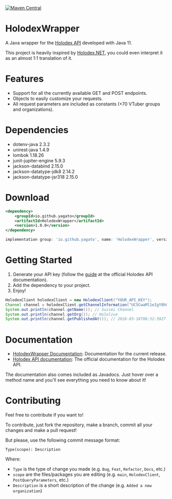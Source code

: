 [![Maven Central](https://img.shields.io/maven-central/v/io.github.yagato/HolodexWrapper.svg?label=Maven%20Central)](https://search.maven.org/search?q=g:%22io.github.yagato%22%20AND%20a:%22HolodexWrapper%22)

# HolodexWrapper
A Java wrapper for the [Holodex API](https://docs.holodex.net/docs/holodex/f4e6fa31af431-getting-started) developed with Java 11. 

This project is heavily inspired by [Holodex.NET](https://github.com/EBro912/Holodex.NET), you could even interpret it as an almost 1:1 translation of it.

# Features
* Support for all the currently available GET and POST endpoints.
* Objects to easily customize your requests.
* All request parameters are included as constants (+70 VTuber groups and organizations). 

# Dependencies
* dotenv-java 2.3.2
* unirest-java 1.4.9
* lombok 1.18.26
* junit-jupiter-engine 5.9.3
* jackson-databind 2.15.0
* jackson-datatype-jdk8 2.14.2
* jackson-datatype-jsr318 2.15.0

# Download
```xml
<dependency>
    <groupId>io.github.yagato</groupId>
    <artifactId>HolodexWrapper</artifactId>
    <version>1.0.0</version>
</dependency>
```

```gradle
implementation group: 'io.github.yagato', name: 'HolodexWrapper', version: '1.0.0'
```

# Getting Started

1. Generate your API key (follow the [guide](https://docs.holodex.net/docs/holodex/f4e6fa31af431-getting-started) at the official Holodex API documentation). 
2. Add the dependency to your project.
3. Enjoy!

```java
HolodexClient holodexClient = new HolodexClient("YOUR_API_KEY");
Channel channel = holodexClient.getChannelInformation("UC5CwaMl1eIgY8h02uZw7u8A");
System.out.println(channel.getName()); // Suisei Channel
System.out.println(channel.getOrg()); // Hololive
System.out.println(channel.getPublishedAt()); // 2018-03-18T08:32:39Z7
```

# Documentation
* [HolodexWrapper Documentation](https://yagato.gitbook.io/holodexwrapper/): Documentation for the current release.
* [Holodex API documentation](https://docs.holodex.net/docs/holodex/f4e6fa31af431-getting-started): The official documentation for the Holodex API.

The documentation also comes included as Javadocs. Just hover over a method name and you'll see everything you need to know about it!

# Contributing
Feel free to contribute if you want to!

To contribute, just fork the repository, make a branch, commit all your changes and make a pull request!

But please, use the following commit message format:
```
Type(scope): Description
```
Where:
- `Type` is the type of change you made (e.g. `Bug`, `Feat`, `Refactor`, `Docs`, etc.)
- `scope` are the files/packages you are editing (e.g. `main`, `HolodexClient`, `PostQueryParameters`, etc.)
- `Description` is a short description of the change (e.g. `Added a new organization`)